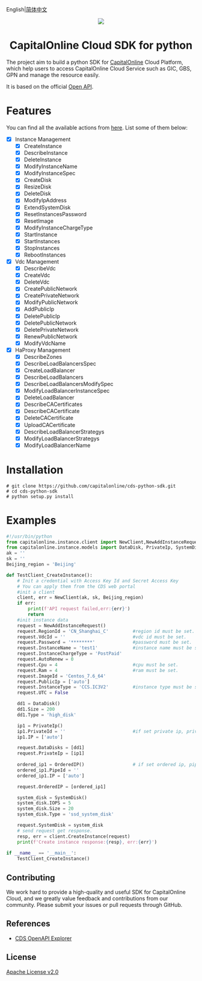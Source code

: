 English|[简体中文](README-CN.md)

<p align="center">
<a href=" https://www.alibabacloud.com"><img src="https://www.capitalonline.net/templets/default/icon/logo_header.png"></a>
</p>


<h1 align="center">CapitalOnline Cloud SDK for python</h1>

The project aim to build a python SDK for [CapitalOnline](https://www.capitalonline.net)  Cloud Platform, which help users to access CapitalOnline Cloud Service such as GIC, GBS, GPN and manage the resource easily.

It is based on the official  [Open API](https://github.com/capitalonline/openapi/blob/master/README.md).

# Features

You can find all the available actions from [here](https://github.com/capitalonline/openapi/blob/master/%E9%A6%96%E4%BA%91OpenAPI(v1.2).md). List some of them below:

- [x] Instance Management
  - [x] CreateInstance
  - [x] DescribeInstance
  - [x] DeleteInstance
  - [x] ModifyInstanceName
  - [x] ModifyInstanceSpec
  - [x] CreateDisk
  - [x] ResizeDisk
  - [x] DeleteDisk
  - [x] ModifyIpAddress
  - [x] ExtendSystemDisk
  - [x] ResetInstancesPassword
  - [x] ResetImage
  - [x] ModifyInstanceChargeType
  - [x] StartInstance
  - [x] StartInstances
  - [x] StopInstances
  - [x] RebootInstances

- [x] Vdc Management
  - [x] DescribeVdc
  - [x] CreateVdc
  - [x] DeleteVdc
  - [x] CreatePublicNetwork
  - [x] CreatePrivateNetwork
  - [x] ModifyPublicNetwork
  - [x] AddPublicIp
  - [x] DeletePublicIp
  - [x] DeletePublicNetwork
  - [x] DeletePrivateNetwork
  - [x] RenewPublicNetwork
  - [x] ModifyVdcName
  
 - [x] HaProxy Management
    - [x] DescribeZones
    - [x] DescribeLoadBalancersSpec
    - [x] CreateLoadBalancer
    - [x] DescribeLoadBalancers
    - [x] DescribeLoadBalancersModifySpec
    - [x] ModifyLoadBalancerInstanceSpec
    - [x] DeleteLoadBalancer
    - [x] DescribeCACertificates
    - [x] DescribeCACertificate
    - [x] DeleteCACertificate
    - [x] UploadCACertificate
    - [x] DescribeLoadBalancerStrategys
    - [x] ModifyLoadBalancerStrategys
    - [x] ModifyLoadBalancerName

# Installation

```shell
# git clone https://github.com/capitalonline/cds-python-sdk.git
# cd cds-python-sdk
# python setup.py install
```

# Examples

```python
#!/usr/bin/python
from capitalonline.instance.client import NewClient,NewAddInstanceRequest
from capitalonline.instance.models import DataDisk, PrivateIp, SystemDisk, OrderedIP
ak = ''
sk = ''
Beijing_region = 'Beijing'

def TestClient_CreateInstance():
    # Init a credential with Access Key Id and Secret Access Key
    # You can apply them from the CDS web portal
    #init a client
    client, err = NewClient(ak, sk, Beijing_region)
    if err:
        print(f'API request failed,err:{err}')
        return
    #init instance data
    request = NewAddInstanceRequest()
    request.RegionId = 'CN_Shanghai_C'         #region id must be set.
    request.VdcId = ''                         #vdc id must be set.
    request.Password = '********'              #password must be set.
    request.InstanceName = 'test1'             #instance name must be set.
    request.InstanceChargeType = 'PostPaid'
    request.AutoRenew = 0
    request.Cpu = 4                            #cpu must be set.
    request.Ram = 4                            #ram must be set.
    request.ImageId = 'Centos_7.6_64'
    request.PublicIp = ['auto']
    request.InstanceType = 'CCS.IC3V2'         #instance type must be set.
    request.UTC = False

    dd1 = DataDisk()
    dd1.Size = 200
    dd1.Type = 'high_disk'

    ip1 = PrivateIp()
    ip1.PrivateId = ''                         #if set private ip, private id must be set.
    ip1.IP = ['auto']

    request.DataDisks = [dd1]
    request.PrivateIp = [ip1]
    
    ordered_ip1 = OrderedIP()                  # if set ordered ip, pipe id must be set. And if this parameter is used, other parameters(such as PublicIp AND PrivateIp) do not take effect.
    ordered_ip1.PipeId = ''
    ordered_ip1.IP = ['auto']

    request.OrderedIP = [ordered_ip1]

    system_disk = SystemDisk()
    system_disk.IOPS = 5
    system_disk.Size = 20
    system_disk.Type = 'ssd_system_disk'

    request.SystemDisk = system_disk
    # send request get response.
    resp, err = client.CreateInstance(request)    
    print(f'Create instance response:{resp}, err:{err}')
    
if __name__ == '__main__':
    TestClient_CreateInstance()
```

## Contributing

We work hard to provide a high-quality and useful SDK for CapitalOnline Cloud, and we greatly value feedback and contributions from our community. Please submit your issues or pull requests through GitHub.

## References

- [CDS OpenAPI Explorer](https://github.com/capitalonline/openapi)

## License

[Apache License v2.0](./LICENSE)